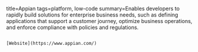 title=Appian
tags=platform, low-code
summary=Enables developers to rapidly build solutions for enterprise business needs, such as defining applications that support a customer journey, optimize business operations, and enforce compliance with policies and regulations.
~~~~~~

[Website](https://www.appian.com/)

